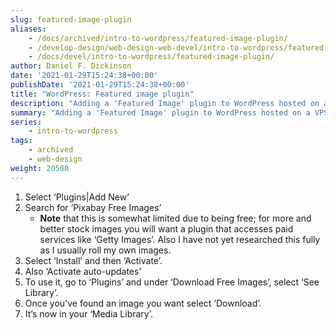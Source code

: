 ```yaml
---
slug: featured-image-plugin
aliases:
    - /docs/archived/intro-to-wordpress/featured-image-plugin/
    - /develop-design/web-design-web-devel/intro-to-wordpress/featured-image-plugin/
    - /docs/devel/intro-to-wordpress/featured-image-plugin/
author: Daniel F. Dickinson
date: '2021-01-29T15:24:38+00:00'
publishDate: '2021-01-29T15:24:38+00:00'
title: "WordPress: Featured image plugin"
description: "Adding a 'Featured Image' plugin to WordPress hosted on a VPS"
summary: "Adding a 'Featured Image' plugin to WordPress hosted on a VPS"
series:
    - intro-to-wordpress
tags:
    - archived
    - web-design
weight: 20500
---
```


1. Select ‘Plugins|Add New’
2. Search for ‘Pixabay Free Images’
   * **Note** that this is somewhat limited due to being free; for more and better stock images you will want a plugin that accesses paid services like ‘Getty Images’. Also I have not yet researched this fully as I usually roll my own images.
3. Select ‘Install’ and then ‘Activate’.
4. Also ‘Activate auto-updates’
5. To use it, go to ‘Plugins’ and under ‘Download Free Images’, select ‘See Library’.
6. Once you’ve found an image you want select ‘Download’.
7. It’s now in your ‘Media Library’.
